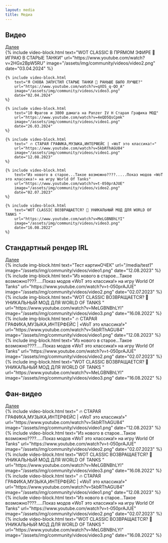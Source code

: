 ```yaml
---
layout: media
title: Медиа
---
```


<div class="heading-media clearfix">
    <h2 class="news-head media-head">Видео</h2>
    <a href="{{ '/media/video' | relative_url }}" class="orange-arrow">Далее</a>
</div>
<div class="img-signature">
    {% include video-block.html 
        text="WOT CLASSIC В ПРЯМОМ ЭФИРЕ 🐙 ИГРАЮ В СТАРЫЕ ТАНКИ" 
        url="https://www.youtube.com/watch?v=2HGx2BpW5RU" 
        image="/assets/img/community/videos/video2.png" 
        date="03.04.2024" 
    %}

    {% include video-block.html 
        text="Я СНОВА ЗАПУСТИЛ СТАРЫЕ ТАНКИ 🐙 РАНЬШЕ БЫЛО ЛУЧШЕ?" 
        url="https://www.youtube.com/watch?v=qXOS_q-QO_A" 
        image="/assets/img/community/videos/video3.png" 
        date="02.04.2024" 
    %}

    {% include video-block.html 
        text="10 Фрагов и 3800 дамага на Panzer IV H Старая Графика МОД" 
        url="https://www.youtube.com/watch?v=4eQD5QsCpmk" 
        image="/assets/img/community/videos/video1.png" 
        date="26.03.2024" 
    %}

    {% include video-block.html 
        text=" 🔥 СТАРАЯ ГРАФИКА,МУЗЫКА,ИНТЕРФЕЙС | «WoT это классика!»" 
        url="https://www.youtube.com/watch?v=5kbRThAGU84" 
        image="/assets/img/community/videos/video1.png" 
        date="12.08.2023" 
    %}

    {% include video-block.html 
        text="Из нового в старое...Такое возможно????.....Показ модов «WoT это классика!» на игру World Of Tanks" 
        url="https://www.youtube.com/watch?v=t-050prAJUE" 
        image="/assets/img/community/videos/video2.png" 
        date="02.07.2023" 
    %}

    {% include video-block.html 
        text="WOT CLASSIC ВОЗВРАЩАЕТСЯ? 🐙 УНИКАЛЬНЫЙ МОД ДЛЯ WORLD OF TANKS "
        url="https://www.youtube.com/watch?v=MeLGBNBhLYI"
        image="/assets/img/community/videos/video3.png"
        date="16.08.2022"
    %}
</div>
<div class="b-hr-layoutfix">
    <div class="b-hr-block"><span></span></div>
</div>
<div class="heading-media clearfix">
    <h2 class="news-head media-head">Стандартный рендер IRL</h2>
    <a href="{{ '/news' | relative_url }}" class="orange-arrow">Далее</a>
</div>
<div class="img-signature">
    {% include img-block.html text="Тест картинОЧЕК" url="/media/test1" image="/assets/img/community/videos/video1.png" date="12.08.2023" %}
    {% include img-block.html text="Из нового в старое...Такое возможно????.....Показ модов «WoT это классика!» на игру World Of Tanks" url="https://www.youtube.com/watch?v=t-050prAJUE" image="/assets/img/community/videos/video2.png" date="02.07.2023" %}
    {% include img-block.html text="WOT CLASSIC ВОЗВРАЩАЕТСЯ? 🐙 УНИКАЛЬНЫЙ МОД ДЛЯ WORLD OF TANKS " url="https://www.youtube.com/watch?v=MeLGBNBhLYI" image="/assets/img/community/videos/video3.png" date="16.08.2022" %}
    {% include img-block.html text=" 🔥 СТАРАЯ ГРАФИКА,МУЗЫКА,ИНТЕРФЕЙС | «WoT это классика!»" url="https://www.youtube.com/watch?v=5kbRThAGU84" image="/assets/img/community/videos/video1.png" date="12.08.2023" %}
    {% include img-block.html text="Из нового в старое...Такое возможно????.....Показ модов «WoT это классика!» на игру World Of Tanks" url="https://www.youtube.com/watch?v=t-050prAJUE" image="/assets/img/community/videos/video2.png" date="02.07.2023" %}
    {% include img-block.html text="WOT CLASSIC ВОЗВРАЩАЕТСЯ? 🐙 УНИКАЛЬНЫЙ МОД ДЛЯ WORLD OF TANKS " url="https://www.youtube.com/watch?v=MeLGBNBhLYI" image="/assets/img/community/videos/video3.png" date="16.08.2022" %}
</div>
<div class="b-hr-layoutfix">
    <div class="b-hr-block"><span></span></div>
</div>
<div class="heading-media clearfix">
    <h2 class="news-head media-head">Фан-видео</h2>
    <a href="{{ '/news' | relative_url }}" class="orange-arrow">Далее</a>
</div>
<div class="img-signature">
    {% include video-block.html text=" 🔥 СТАРАЯ ГРАФИКА,МУЗЫКА,ИНТЕРФЕЙС | «WoT это классика!»" url="https://www.youtube.com/watch?v=5kbRThAGU84" image="/assets/img/community/videos/video1.png" date="12.08.2023" %}
    {% include video-block.html text="Из нового в старое...Такое возможно????.....Показ модов «WoT это классика!» на игру World Of Tanks" url="https://www.youtube.com/watch?v=t-050prAJUE" image="/assets/img/community/videos/video2.png" date="02.07.2023" %}
    {% include video-block.html text="WOT CLASSIC ВОЗВРАЩАЕТСЯ? 🐙 УНИКАЛЬНЫЙ МОД ДЛЯ WORLD OF TANKS " url="https://www.youtube.com/watch?v=MeLGBNBhLYI" image="/assets/img/community/videos/video3.png" date="16.08.2022" %}
    {% include video-block.html text=" 🔥 СТАРАЯ ГРАФИКА,МУЗЫКА,ИНТЕРФЕЙС | «WoT это классика!»" url="https://www.youtube.com/watch?v=5kbRThAGU84" image="/assets/img/community/videos/video1.png" date="12.08.2023" %}
    {% include video-block.html text="Из нового в старое...Такое возможно????.....Показ модов «WoT это классика!» на игру World Of Tanks" url="https://www.youtube.com/watch?v=t-050prAJUE" image="/assets/img/community/videos/video2.png" date="02.07.2023" %}
    {% include video-block.html text="WOT CLASSIC ВОЗВРАЩАЕТСЯ? 🐙 УНИКАЛЬНЫЙ МОД ДЛЯ WORLD OF TANKS " url="https://www.youtube.com/watch?v=MeLGBNBhLYI" image="/assets/img/community/videos/video3.png" date="16.08.2022" %}
</div>